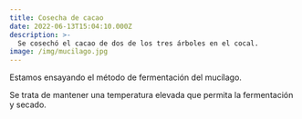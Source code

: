 ```yaml
---
title: Cosecha de cacao
date: 2022-06-13T15:04:10.000Z
description: >-
  Se cosechó el cacao de dos de los tres árboles en el cocal.
image: /img/mucilago.jpg
---
```


Estamos ensayando el método de fermentación del mucílago.

Se trata de mantener una temperatura elevada que permita la fermentación y secado.
